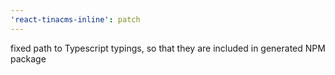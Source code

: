 ```yaml
---
'react-tinacms-inline': patch
---
```


fixed path to Typescript typings, so that they are included in generated NPM package
